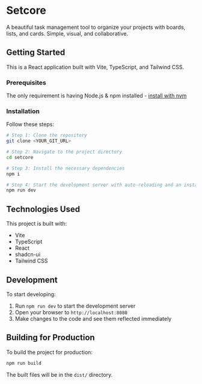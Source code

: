 # Setcore

A beautiful task management tool to organize your projects with boards, lists, and cards. Simple, visual, and collaborative.

## Getting Started

This is a React application built with Vite, TypeScript, and Tailwind CSS.

### Prerequisites

The only requirement is having Node.js & npm installed - [install with nvm](https://github.com/nvm-sh/nvm#installing-and-updating)

### Installation

Follow these steps:

```sh
# Step 1: Clone the repository
git clone <YOUR_GIT_URL>

# Step 2: Navigate to the project directory
cd setcore

# Step 3: Install the necessary dependencies
npm i

# Step 4: Start the development server with auto-reloading and an instant preview
npm run dev
```

## Technologies Used

This project is built with:

- Vite
- TypeScript
- React
- shadcn-ui
- Tailwind CSS

## Development

To start developing:

1. Run `npm run dev` to start the development server
2. Open your browser to `http://localhost:8080`
3. Make changes to the code and see them reflected immediately

## Building for Production

To build the project for production:

```sh
npm run build
```

The built files will be in the `dist/` directory.